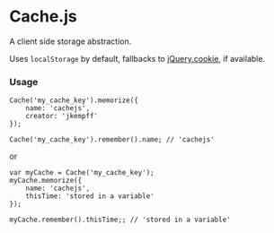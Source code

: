 Cache.js
========

A client side storage abstraction.

Uses `localStorage` by default, fallbacks to [jQuery.cookie](https://github.com/carhartl/jquery-cookie), if available.

### Usage

    Cache('my_cache_key').memorize({
        name: 'cachejs',
        creator: 'jkempff'
    });

    Cache('my_cache_key').remember().name; // 'cachejs'

or

    var myCache = Cache('my_cache_key');
    myCache.memorize({
        name: 'cachejs',
        thisTime: 'stored in a variable'
    });

    myCache.remember().thisTime;; // 'stored in a variable'